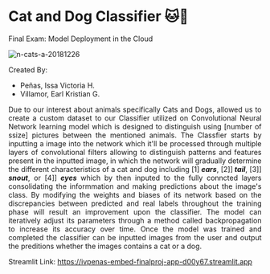 # Cat and Dog Classifier 🐱🐶

Final Exam: Model Deployment in the Cloud

![n-cats-a-20181226](https://github.com/IVPENAS/Embed_FinalProj/assets/111822151/07779232-ea8c-4e2f-8a9f-09dba009c803)

Created By:
- Peñas, Issa Victoria H.
- Villamor, Earl Kristian G.

<p align = "justify"> Due to our interest about animals specifically Cats and Dogs, allowed us to create a custom dataset to our Classifier utilized on Convolutional Neural Network learning model which is designed to distinguish using [number of ssize] pictures between the mentioned animals. The Classfier starts by inputting a image into the network which it'll be processed through multiple layers of convolutional filters allowing to distinguish patterns and features present in the inputted image, in which the network will gradually determine the different characteristics of a cat and dog including [1]<b><i> ears</i></b>, [2]]<b><i> tail</i></b>, [3]]<b><i> snout</i></b>, or [4]]<b><i> eyes</i></b> which by then inputed to the fully conncted layers consolidating the informmation and making predictions about the image's class. By modifying the weights and biases of its network based on the discrepancies between predicted and real labels throughout the training phase will result an improvement upon the classifier. The model can iteratively adjust its parameters through a method called backpropagation to increase its accuracy over time. Once the model was trained and completed the classifier can be inputted images from the user and output the preditions whether the images contains a cat or a dog.
</p>


Streamlit Link: https://ivpenas-embed-finalproj-app-d00y67.streamlit.app
